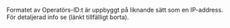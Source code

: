 Formatet av Operatörs-ID:t är uppbyggt på liknande sätt som en IP-address. 
För detaljerad info se (länkt tillfälligt borta).
